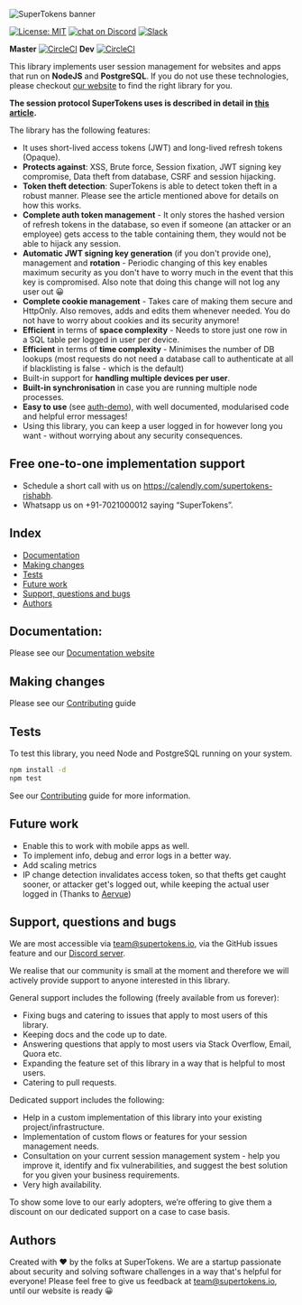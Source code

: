![SuperTokens banner](https://raw.githubusercontent.com/supertokens/supertokens-logo/master/images/Artboard%20%E2%80%93%2027%402x.png)

[![License: MIT](https://img.shields.io/badge/License-MIT-brightgreen.svg)](https://github.com/supertokens/supertokens-node-postgres-ref-jwt/blob/master/LICENSE)
<a href="https://supertokens.io/discord">
        <img src="https://img.shields.io/discord/603466164219281420.svg?logo=discord"
            alt="chat on Discord"></a>
[![Slack](https://img.shields.io/badge/slack-chat-brightgreen?logo=slack)](https://join.slack.com/t/webmobilesecurity/shared_invite/enQtODM4MDM2MTQ1MDYyLTFiNmNhYzRlNGNjODhkNjc5MDRlYTBmZTBiNjFhOTFhYjI1MTc3ZWI2ZjY3Y2M3ZjY1MGJhZmRiNDFjNDNjOTM)

**Master**
[![CircleCI](https://circleci.com/gh/supertokens/supertokens-node-postgres-ref-jwt.svg?style=svg)](https://circleci.com/gh/supertokens/supertokens-node-postgres-ref-jwt)
**Dev**
[![CircleCI](https://circleci.com/gh/supertokens/supertokens-node-postgres-ref-jwt/tree/dev.svg?style=svg)](https://circleci.com/gh/supertokens/supertokens-node-postgres-ref-jwt/tree/dev)


This library implements user session management for websites and apps that run on **NodeJS** and **PostgreSQL**. If you do not use these technologies, please checkout [our website](https://supertokens.io) to find the right library for you.

**The session protocol SuperTokens uses is described in detail in [this article](https://supertokens.io/blog/the-best-way-to-securely-manage-user-sessions).**

The library has the following features:
- It uses short-lived access tokens (JWT) and long-lived refresh tokens (Opaque).
- **Protects against**: XSS, Brute force, Session fixation, JWT signing key compromise, Data theft from database, CSRF and session hijacking.
- **Token theft detection**: SuperTokens is able to detect token theft in a robust manner. Please see the article mentioned above for details on how this works.
- **Complete auth token management** - It only stores the hashed version of refresh tokens in the database, so even if someone (an attacker or an employee) gets access to the table containing them, they would not be able to hijack any session.
- **Automatic JWT signing key generation** (if you don't provide one), management and **rotation** - Periodic changing of this key enables maximum security as you don't have to worry much in the event that this key is compromised. Also note that doing this change will not log any user out :grinning:
- **Complete cookie management** - Takes care of making them secure and HttpOnly. Also removes, adds and edits them whenever needed. You do not have to worry about cookies and its security anymore!
- **Efficient** in terms of **space complexity** - Needs to store just one row in a SQL table per logged in user per device.
- **Efficient** in terms of **time complexity** - Minimises the number of DB lookups (most requests do not need a database call to authenticate at all if blacklisting is false - which is the default)
- Built-in support for **handling multiple devices per user**.
- **Built-in synchronisation** in case you are running multiple node processes.
- **Easy to use** (see [auth-demo](https://github.com/supertokens/auth-demo)), with well documented, modularised code and helpful error messages!
- Using this library, you can keep a user logged in for however long you want - without worrying about any security consequences. 

## Free one-to-one implementation support
- Schedule a short call with us on https://calendly.com/supertokens-rishabh.
- Whatsapp us on +91-7021000012 saying “SuperTokens”.

## Index
- [Documentation](https://github.com/supertokens/supertokens-node-postgres-ref-jwt#documentation)
- [Making changes](https://github.com/supertokens/supertokens-node-postgres-ref-jwt#making-changes)
- [Tests](https://github.com/supertokens/supertokens-node-postgres-ref-jwt#tests)
- [Future work](https://github.com/supertokens/supertokens-node-postgres-ref-jwt#future-work)
- [Support, questions and bugs](https://github.com/supertokens/supertokens-node-postgres-ref-jwt#support-questions-and-bugs)
- [Authors](https://github.com/supertokens/supertokens-node-postgres-ref-jwt#authors)

## Documentation: 
Please see our [Documentation website](https://supertokens.github.io/supertokens-node-postgres-ref-jwt/)

## Making changes
Please see our [Contributing](https://github.com/supertokens/supertokens-node-postgres-ref-jwt/blob/master/CONTRIBUTING.md) guide

## Tests
To test this library, you need Node and PostgreSQL running on your system.
```bash
npm install -d
npm test
```
See our [Contributing](https://github.com/supertokens/supertokens-node-postgres-ref-jwt/blob/master/CONTRIBUTING.md) guide for more information.

## Future work
- Enable this to work with mobile apps as well.
- To implement info, debug and error logs in a better way.
- Add scaling metrics
- IP change detection invalidates access token, so that thefts get caught sooner, or attacker get's logged out, while keeping the actual user logged in (Thanks to [Aervue](https://github.com/Aervue))

## Support, questions and bugs
We are most accessible via team@supertokens.io, via the GitHub issues feature and our [Discord server](https://supertokens.io/discord). 

We realise that our community is small at the moment and therefore we will actively provide support to anyone interested in this library.

General support includes the following (freely available from us forever):
- Fixing bugs and catering to issues that apply to most users of this library.
- Keeping docs and the code up to date.
- Answering questions that apply to most users via Stack Overflow, Email, Quora etc.
- Expanding the feature set of this library in a way that is helpful to most users.
- Catering to pull requests.

Dedicated support includes the following:
- Help in a custom implementation of this library into your existing project/infrastructure.
- Implementation of custom flows or features for your session management needs.
- Consultation on your current session management system - help you improve it, identify and fix vulnerabilities, and suggest the best solution for you given your business requirements.
- Very high availability.

To show some love to our early adopters, we’re offering to give them a discount on our dedicated support on a case to case basis.

## Authors
Created with :heart: by the folks at SuperTokens. We are a startup passionate about security and solving software challenges in a way that's helpful for everyone! Please feel free to give us feedback at team@supertokens.io, until our website is ready :grinning:
